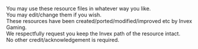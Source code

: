 You may use these resource files in whatever way you like.  
You may edit/change them if you wish.  
These resources have been created/ported/modified/improved etc by Invex Gaming.  
We respectfully request you keep the Invex path of the resource intact.  
No other credit/acknowledgement is required.  
